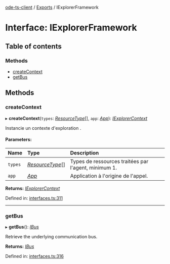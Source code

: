 [ode-ts-client](../README.md) / [Exports](../modules.md) / IExplorerFramework

# Interface: IExplorerFramework

## Table of contents

### Methods

- [createContext](iexplorerframework.md#createcontext)
- [getBus](iexplorerframework.md#getbus)

## Methods

### createContext

▸ **createContext**(`types`: [*ResourceType*](../modules.md#resourcetype)[], `app`: [*App*](../modules.md#app)): [*IExplorerContext*](iexplorercontext.md)

Instancie un contexte d'exploration .

#### Parameters:

Name | Type | Description |
:------ | :------ | :------ |
`types` | [*ResourceType*](../modules.md#resourcetype)[] | Types de ressources traitées par l'agent, minimum 1.   |
`app` | [*App*](../modules.md#app) | Application à l'origine de l'appel.    |

**Returns:** [*IExplorerContext*](iexplorercontext.md)

Defined in: [interfaces.ts:311](https://github.com/opendigitaleducation/infrontexplore/blob/1e962a2/src/ts/interfaces.ts#L311)

___

### getBus

▸ **getBus**(): [*IBus*](ibus.md)

Retrieve the underlying communication bus.

**Returns:** [*IBus*](ibus.md)

Defined in: [interfaces.ts:316](https://github.com/opendigitaleducation/infrontexplore/blob/1e962a2/src/ts/interfaces.ts#L316)

